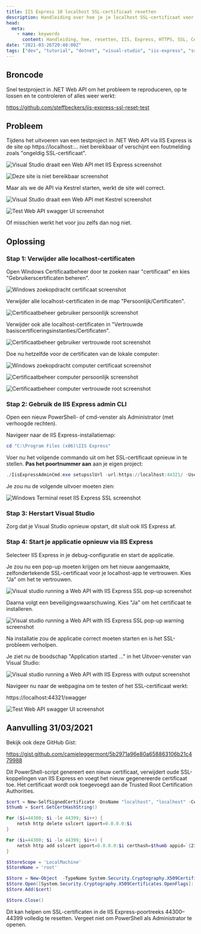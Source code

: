 ```yaml
---
title: IIS Express 10 localhost SSL-certificaat resetten
description: Handleiding over hoe je je localhost SSL-certificaat voor IIS Express 10 opnieuw instelt.
head:
  meta:
    - name: keywords
      content: Handleiding, hoe, resetten, IIS, Express, HTTPS, SSL, Certificaat, .NET, API, Visual Studio, VS, Steff, Beckers, Blog
date: "2021-03-26T20:48:00Z"
tags: ["dev", "tutorial", "dotnet", "visual-studio", "iis-express", "ssl"]
---
```


## Broncode

Snel testproject in .NET Web API om het probleem te reproduceren, op te lossen en te controleren of alles weer werkt:

https://github.com/steffbeckers/iis-express-ssl-reset-test

## Probleem

Tijdens het uitvoeren van een testproject in .NET Web API via IIS Express is de site op https://localhost:... niet bereikbaar of verschijnt een foutmelding zoals "ongeldig SSL-certificaat".

![Visual Studio draait een Web API met IIS Express screenshot](/blog/iis-express-localhost-ssl-certificate-reset/images/visual-studio-running-web-api-with-iis-express.png)

![Deze site is niet bereikbaar screenshot](/blog/iis-express-localhost-ssl-certificate-reset/images/this-site-cant-be-reached-localhost-refused-to-connect.png)

Maar als we de API via Kestrel starten, werkt de site wél correct.

![Visual Studio draait een Web API met Kestrel screenshot](/blog/iis-express-localhost-ssl-certificate-reset/images/visual-studio-running-web-api-with-kestrel.png)

![Test Web API swagger UI screenshot](/blog/iis-express-localhost-ssl-certificate-reset/images/web-api-swagger.png)

Of misschien werkt het voor jou zelfs dan nog niet.

## Oplossing

### Stap 1: Verwijder alle localhost-certificaten

Open Windows Certificaatbeheer door te zoeken naar "certificaat" en kies "Gebruikerscertificaten beheren".

![Windows zoekopdracht certificaat screenshot](/blog/iis-express-localhost-ssl-certificate-reset/images/windows-search-certificate.png)

Verwijder alle localhost-certificaten in de map "Persoonlijk/Certificaten".

![Certificaatbeheer gebruiker persoonlijk screenshot](/blog/iis-express-localhost-ssl-certificate-reset/images/certificate-manager-user-personal.png)

Verwijder ook alle localhost-certificaten in "Vertrouwde basiscertificeringsinstanties/Certificaten".

![Certificaatbeheer gebruiker vertrouwde root screenshot](/blog/iis-express-localhost-ssl-certificate-reset/images/certificate-manager-user-trusted-root.png)

Doe nu hetzelfde voor de certificaten van de lokale computer:

![Windows zoekopdracht computer certificaat screenshot](/blog/iis-express-localhost-ssl-certificate-reset/images/windows-search-computer-certificate.png)

![Certificaatbeheer computer persoonlijk screenshot](/blog/iis-express-localhost-ssl-certificate-reset/images/certificate-manager-computer-personal.png)

![Certificaatbeheer computer vertrouwde root screenshot](/blog/iis-express-localhost-ssl-certificate-reset/images/certificate-manager-computer-trusted-root.png)

### Stap 2: Gebruik de IIS Express admin CLI

Open een nieuw PowerShell- of cmd-venster als Administrator (met verhoogde rechten).

Navigeer naar de IIS Express-installatiemap:

```powershell
cd "C:\Program Files (x86)\IIS Express"
```

Voer nu het volgende commando uit om het SSL-certificaat opnieuw in te stellen.
**Pas het poortnummer aan** aan je eigen project:

```powershell
./IisExpressAdminCmd.exe setupsslUrl -url:https://localhost:44321/ -UseSelfSigned
```

Je zou nu de volgende uitvoer moeten zien:

![Windows Terminal reset IIS Express SSL screenshot](/blog/iis-express-localhost-ssl-certificate-reset/images/windows-terminal-reset-iis-express-ssl.png)

### Stap 3: Herstart Visual Studio

Zorg dat je Visual Studio opnieuw opstart, dit sluit ook IIS Express af.

### Stap 4: Start je applicatie opnieuw via IIS Express

Selecteer IIS Express in je debug-configuratie en start de applicatie.

Je zou nu een pop-up moeten krijgen om het nieuw aangemaakte, zelfondertekende SSL-certificaat voor je localhost-app te vertrouwen. Kies "Ja" om het te vertrouwen.

![Visual studio running a Web API with IIS Express SSL pop-up screenshot](/blog/iis-express-localhost-ssl-certificate-reset/images/visual-studio-running-web-api-with-iis-express-ssl-popup.png)

Daarna volgt een beveiligingswaarschuwing. Kies "Ja" om het certificaat te installeren.

![Visual studio running a Web API with IIS Express SSL pop-up warning screenshot](/blog/iis-express-localhost-ssl-certificate-reset/images/visual-studio-running-web-api-with-iis-express-ssl-popup-warning.png)

Na installatie zou de applicatie correct moeten starten en is het SSL-probleem verholpen.

Je ziet nu de boodschap "Application started ..." in het Uitvoer-venster van Visual Studio:

![Visual studio running a Web API with IIS Express with output screenshot](/blog/iis-express-localhost-ssl-certificate-reset/images/visual-studio-running-web-api-with-iis-express-with-output.png)

Navigeer nu naar de webpagina om te testen of het SSL-certificaat werkt:

https://localhost:44321/swagger

![Test Web API swagger UI screenshot](/blog/iis-express-localhost-ssl-certificate-reset/images/web-api-swagger.png)

## Aanvulling 31/03/2021

Bekijk ook deze GitHub Gist:

https://gist.github.com/camieleggermont/5b2971a96e80a658863106b21c479988

Dit PowerShell-script genereert een nieuw certificaat, verwijdert oude SSL-koppelingen van IIS Express en voegt het nieuw gegenereerde certificaat toe. Het certificaat wordt ook toegevoegd aan de Trusted Root Certification Authorities.

```powershell
$cert = New-SelfSignedCertificate -DnsName "localhost", "localhost" -CertStoreLocation "cert:\LocalMachine\My" -NotAfter (Get-Date).AddYears(5)
$thumb = $cert.GetCertHashString()

For ($i=44300; $i -le 44399; $i++) {
    netsh http delete sslcert ipport=0.0.0.0:$i
}

For ($i=44300; $i -le 44399; $i++) {
    netsh http add sslcert ipport=0.0.0.0:$i certhash=$thumb appid=`{214124cd-d05b-4309-9af9-9caa44b2b74a`}
}

$StoreScope = 'LocalMachine'
$StoreName = 'root'

$Store = New-Object  -TypeName System.Security.Cryptography.X509Certificates.X509Store  -ArgumentList $StoreName, $StoreScope
$Store.Open([System.Security.Cryptography.X509Certificates.OpenFlags]::ReadWrite)
$Store.Add($cert)

$Store.Close()
```

Dit kan helpen om SSL-certificaten in de IIS Express-poortreeks 44300–44399 volledig te resetten. Vergeet niet om PowerShell als Administrator te openen.
